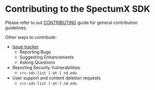 # Contributing to the SpectumX SDK

Please refer to out
[CONTRIBUTING](https://github.com/lucaspar/sds-code/blob/master/contributing.md) guide
for general contribution guidelines.

Other ways to contribute:

+ [Issue tracker](https://github.com/spectrumx/sds-code/issues/new/choose)
    + Reporting Bugs
    + Suggesting Enhancements
    + Asking Questions
+ Reporting Security Vulnerabilities
    + `crc-sds-list [·at·] nd.edu`
+ User support and content deletion requests
    + `crc-sds-list [·at·] nd.edu`
